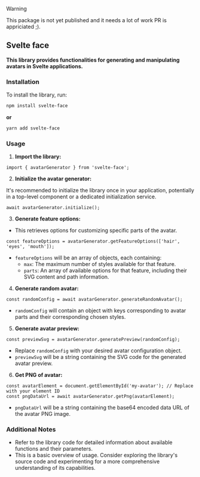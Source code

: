 > [!WARNING]  
> This package is not yet published and it needs a lot of work PR is appriciated ;).

## Svelte face
**This library provides functionalities for generating and manipulating avatars in Svelte applications.**

### Installation

To install the library, run:

```bash
npm install svelte-face
```

**or**

```bash
yarn add svelte-face
```

### Usage

1. **Import the library:**

```svelte
import { avatarGenerator } from 'svelte-face';
```

2. **Initialize the avatar generator:**

It's recommended to initialize the library once in your application, potentially in a top-level component or a dedicated initialization service.

```svelte
await avatarGenerator.initialize();
```

3. **Generate feature options:**

- This retrieves options for customizing specific parts of the avatar.

```svelte
const featureOptions = avatarGenerator.getFeatureOptions(['hair', 'eyes', 'mouth']);
```

- `featureOptions` will be an array of objects, each containing:
    - `max`: The maximum number of styles available for that feature.
    - `parts`: An array of available options for that feature, including their SVG content and path information.

4. **Generate random avatar:**

```svelte
const randomConfig = await avatarGenerator.generateRandomAvatar();
```

- `randomConfig` will contain an object with keys corresponding to avatar parts and their corresponding chosen styles.

5. **Generate avatar preview:**

```svelte
const previewSvg = avatarGenerator.generatePreview(randomConfig);
```

- Replace `randomConfig` with your desired avatar configuration object.
- `previewSvg` will be a string containing the SVG code for the generated avatar preview.

6. **Get PNG of avatar:**

```svelte
const avatarElement = document.getElementById('my-avatar'); // Replace with your element ID
const pngDataUrl = await avatarGenerator.getPng(avatarElement);
```

- `pngDataUrl` will be a string containing the base64 encoded data URL of the avatar PNG image.

### Additional Notes

- Refer to the library code for detailed information about available functions and their parameters.
- This is a basic overview of usage. Consider exploring the library's source code and experimenting for a more comprehensive understanding of its capabilities.
